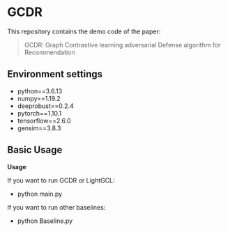 # GCDR

This repository contains the demo code of the paper: 

> GCDR: Graph Contrastive learning adversarial Defense algorithm for Recommendation

## Environment settings

- python==3.6.13
- numpy==1.19.2
- deeprobust==0.2.4
- pytorch==1.10.1
- tensorflow==2.6.0
- gensim==3.8.3


## Basic Usage

**Usage**

If you want to run GCDR or LightGCL:
- python main.py

If you want to run other baselines:
- python Baseline.py
